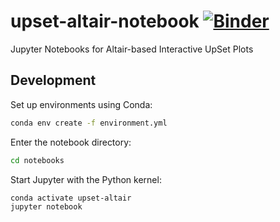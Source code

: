 # upset-altair-notebook [![Binder](https://mybinder.org/badge_logo.svg)](https://mybinder.org/v2/gh/hms-dbmi/upset-altair-notebook/master?filepath=UpSetAltair.ipynb)

Jupyter Notebooks for Altair-based Interactive UpSet Plots

## Development
Set up environments using Conda:

```sh
conda env create -f environment.yml
```

Enter the notebook directory:

```sh
cd notebooks
```

Start Jupyter with the Python kernel:

```sh
conda activate upset-altair
jupyter notebook
```

